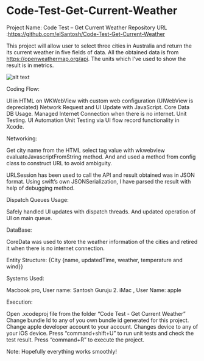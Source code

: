 # Code-Test-Get-Current-Weather

Project Name: Code Test – Get Current Weather
Repository URL :https://github.com/elSantosh/Code-Test-Get-Current-Weather

This project will allow user to select three cities in Australia and return the its current weather in five fields of data. All the obtained data is from https://openweathermap.org/api. The units which I’ve used to show the result is in metrics. 

![alt text](https://github.com/elSantosh/Code-Test-Get-Current-Weather/blob/master/Code%20Test%20%E2%80%93%20Get%20Current%20Weather/preview.png)

Coding Flow:

UI in HTML on WKWebView with custom web configuration (UIWebView is depreciated) 
Network Request and UI Update with JavaScript. 
Core Data DB Usage.
Managed Internet Connection when there is no internet.
Unit Testing.
UI Automation Unit Testing via UI flow record functionality in Xcode.

Networking:

Get city name from the HTML select tag value with wkwebview evaluateJavascriptFromString method. And and used a method from config class to construct URL to avoid ambiguity.

URLSession has been used to call the API and result obtained was in JSON format. Using swift’s own JSONSerialization, I have parsed the result with help of debugging method.

Dispatch Queues Usage: 

Safely handled UI updates with dispatch threads. And updated operation of UI on main queue.

DataBase:

CoreData was used to store the weather information of the cities and retired it when there is no internet connection.

Entity Structure:
{City {name, updatedTime, weather, temperature and wind}}

Systems Used:

Macbook pro, User name: Santosh Guruju
2.  iMac , User Name: apple

Execution:   

Open .xcodeproj file from the folder “Code Test - Get Current Weather”
Change bundle Id to any of you own bundle id generated for this project.
Change apple developer account to your account. 
Changes device to any of your iOS device.
Press “command+shift+U” to run unit tests and check the test result.
Press “command+R” to execute the project. 

Note: Hopefully everything works smoothly!
